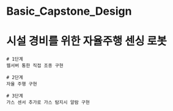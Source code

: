 # Basic_Capstone_Design
# 시설 경비를 위한 자율주행 센싱 로봇

```
# 1단계
웹서버 통한 직접 조종 구현

# 2단계
자율 주행 구현

# 3단계
가스 센서 추가로 가스 탐지시 알람 구현
```

